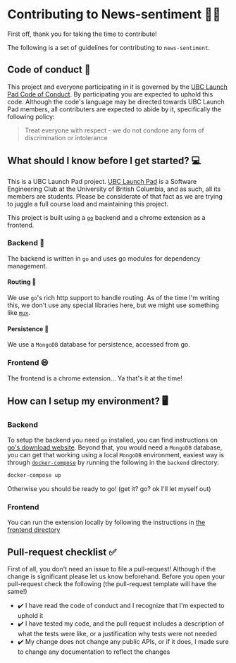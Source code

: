 # Contributing to News-sentiment 🎉💃
First off, thank you for taking the time to contribute!

The following is a set of guidelines for contributing to `news-sentiment`.

## Code of conduct 📖
This project and everyone participating in it is governed by the [UBC Launch Pad Code of Conduct](https://docs.ubclaunchpad.com/handbook/manifesto#code-of-conduct). By participating you are expected to uphold this code. Although the code's language may be directed towards UBC Launch Pad members, all contributers are expected to abide by it, specifically the following policy:
> Treat everyone with respect - we do not condone any form of discrimination or intolerance

## What should I know before I get started? 💻
This is a UBC Launch Pad project. [UBC Launch Pad](https://ubclaunchpad.com) is a Software Engineering Club at the University of British Columbia, and as such, all its members are students. Please be considerate of that fact as we are trying to juggle a full course load and maintaining this project.

This project is built using a [`go`](https://golang.org/) backend and a chrome extension as a frontend.

### Backend 🍑
The backend is written in `go` and uses go modules for dependency management.

#### Routing 🚗
We use `go`'s rich http support to handle routing. As of the time I'm writing this, we don't use any special libraries here, but we might use something like [`mux`](https://github.com/gorilla/mux).

#### Persistence 🥭
We use a `MongoDB` database for persistence, accessed from go.

### Frontend 😄

The frontend is a chrome extension... Ya that's it at the time!


## How can I setup my environment? 🖥️
### Backend
To setup the backend you need `go` installed, you can find instructions on [go's download website](https://golang.org/dl/). Beyond that, you would need a `MongoDB` database, you can get that working using a local `MongoDB` environment, easiest way is through [`docker-compose`](https://docs.docker.com/compose/) by running the following in the `backend` directory:
```bash
docker-compose up
```
Otherwise you should be ready to go! (get it? go? ok I'll let myself out)

### Frontend
You can run the extension locally by following the instructions in [the frontend directory](./frontend/README.md)

## Pull-request checklist ✅
First of all, you don't need an issue to file a pull-request! Although if the change is significant please let us know beforehand.
Before you open your pull-request check the following (the pull-request template will have the same!)
- ✔️ I have read the code of conduct and I recognize that I'm expected to uphold it
- ✔️ I have tested my code, and the pull request includes a description of what the tests were like, or a justification why tests were not needed
- ✔️ My change does not change any public APIs, or if it does, I made sure to change any documentation to reflect the changes

